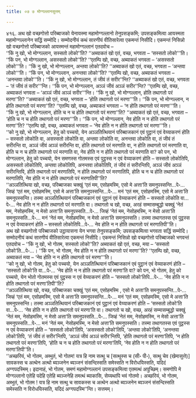 ```yaml
---
title: ०७ ७ मोग्गल्लानसुत्तम्

---
```


४१६. अथ खो वच्छगोत्तो परिब्बाजको येनायस्मा महामोग्गल्लानो तेनुपसङ्कमि; उपसङ्कमित्वा आयस्मता महामोग्गल्लानेन सद्धिं सम्मोदि। सम्मोदनीयं कथं सारणीयं वीतिसारेत्वा एकमन्तं निसीदि। एकमन्तं निसिन्नो खो वच्छगोत्तो परिब्बाजको आयस्मन्तं महामोग्गल्लानं एतदवोच –  
‘‘किं नु खो, भो मोग्गल्लान, सस्सतो लोको’’ति? ‘‘अब्याकतं खो एतं, वच्छ, भगवता – ‘सस्सतो लोको’’’ति। ‘‘किं पन, भो मोग्गल्लान, असस्सतो लोको’’ति? ‘‘एतम्पि खो, वच्छ, अब्याकतं भगवता – ‘असस्सतो लोको’’’ति। ‘‘किं नु खो, भो मोग्गल्लान, अन्तवा लोको’’ति? ‘‘अब्याकतं खो एतं, वच्छ, भगवता – ‘अन्तवा लोको’’’ति। ‘‘किं पन, भो मोग्गल्लान, अनन्तवा लोको’’ति? ‘‘एतम्पि खो, वच्छ, अब्याकतं भगवता – ‘अनन्तवा लोको’’’ति। ‘‘किं नु खो, भो मोग्गल्लान, तं जीवं तं सरीर’’न्ति? ‘‘अब्याकतं खो एतं, वच्छ, भगवता – ‘तं जीवं तं सरीर’’’न्ति। ‘‘किं पन, भो मोग्गल्लान, अञ्ञं जीवं अञ्ञं सरीर’’न्ति? ‘‘एतम्पि खो, वच्छ, अब्याकतं भगवता – ‘अञ्ञं जीवं अञ्ञं सरीर’’’न्ति। ‘‘किं नु खो, भो मोग्गल्लान, होति तथागतो परं मरणा’’ति? ‘‘अब्याकतं खो एतं, वच्छ, भगवता – ‘होति तथागतो परं मरणा’’’ति। ‘‘किं पन, भो मोग्गल्लान, न होति तथागतो परं मरणा’’ति? ‘‘एतम्पि खो, वच्छ, अब्याकतं भगवता – ‘न होति तथागतो परं मरणा’’’ति। ‘‘किं नु खो, भो मोग्गल्लान, होति च न च होति तथागतो परं मरणा’’ति? ‘‘अब्याकतं खो एतं, वच्छ, भगवता – ‘होति च न च होति तथागतो परं मरणा’’’ति। ‘‘किं पन, भो मोग्गल्लान, नेव होति न न होति तथागतो परं मरणा’’ति? ‘‘एतम्पि खो, वच्छ, अब्याकतं भगवता – ‘नेव होति न न होति तथागतो परं मरणा’’’ति।  
‘‘को नु खो, भो मोग्गल्लान, हेतु को पच्चयो, येन अञ्ञतित्थियानं परिब्बाजकानं एवं पुट्ठानं एवं वेय्याकरणं होति – सस्सतो लोकोति वा, असस्सतो लोकोति वा, अन्तवा लोकोति वा, अनन्तवा लोकोति वा, तं जीवं तं सरीरन्ति वा, अञ्ञं जीवं अञ्ञं सरीरन्ति वा, होति तथागतो परं मरणाति वा, न होति तथागतो परं मरणाति वा, होति च न च होति तथागतो परं मरणाति वा, नेव होति न न होति तथागतो परं मरणाति वा? को पन, भो मोग्गल्लान, हेतु को पच्चयो, येन समणस्स गोतमस्स एवं पुट्ठस्स न एवं वेय्याकरणं होति – सस्सतो लोकोतिपि, असस्सतो लोकोतिपि, अन्तवा लोकोतिपि, अनन्तवा लोकोतिपि, तं जीवं तं सरीरन्तिपि, अञ्ञं जीवं अञ्ञं सरीरन्तिपि, होति तथागतो परं मरणातिपि, न होति तथागतो परं मरणातिपि, होति च न च होति तथागतो परं मरणातिपि, नेव होति न न होति तथागतो परं मरणातिपी’’ति?  
‘‘अञ्ञतित्थिया खो, वच्छ, परिब्बाजका चक्खुं ‘एतं मम, एसोहमस्मि, एसो मे अत्ता’ति समनुपस्सन्ति…पे॰… जिव्हं ‘एतं मम, एसोहमस्मि, एसो मे अत्ता’ति समनुपस्सन्ति…पे॰… मनं ‘एतं मम, एसोहमस्मि, एसो मे अत्ता’ति समनुपस्सन्ति। तस्मा अञ्ञतित्थियानं परिब्बाजकानं एवं पुट्ठानं एवं वेय्याकरणं होति – सस्सतो लोकोति वा…पे॰… नेव होति न न होति तथागतो परं मरणाति वा। तथागतो च खो, वच्छ, अरहं सम्मासम्बुद्धो चक्खुं ‘नेतं मम, नेसोहमस्मि, न मेसो अत्ता’ति समनुपस्सति…पे॰… जिव्हं ‘नेतं मम, नेसोहमस्मि, न मेसो अत्ता’ति समनुपस्सति…पे॰… मनं ‘नेतं मम, नेसोहमस्मि, न मेसो अत्ता’ति समनुपस्सति। तस्मा तथागतस्स एवं पुट्ठस्स न एवं वेय्याकरणं होति – सस्सतो लोकोतिपि…पे॰… नेव होति न न होति तथागतो परं मरणातिपी’’ति।  
अथ खो वच्छगोत्तो परिब्बाजको उट्ठायासना येन भगवा तेनुपसङ्कमि; उपसङ्कमित्वा भगवता सद्धिं सम्मोदि। सम्मोदनीयं कथं सारणीयं वीतिसारेत्वा एकमन्तं निसीदि। एकमन्तं निसिन्नो खो वच्छगोत्तो परिब्बाजको भगवन्तं एतदवोच – ‘‘किं नु खो, भो गोतम, सस्सतो लोको’’ति? अब्याकतं खो एतं, वच्छ, मया – ‘सस्सतो लोको’ति…पे॰…। ‘‘किं पन, भो गोतम, नेव होति न न होति तथागतो परं मरणा’’ति? ‘‘एतम्पि खो, वच्छ, अब्याकतं मया – ‘नेव होति न न होति तथागतो परं मरणा’’’ति।  
‘‘को नु खो, भो गोतम, हेतु को पच्चयो, येन अञ्ञतित्थियानं परिब्बाजकानं एवं पुट्ठानं एवं वेय्याकरणं होति – ‘सस्सतो लोको’ति वा…पे॰… ‘नेव होति न न होति तथागतो परं मरणा’ति वा? को पन, भो गोतम, हेतु को पच्चयो, येन भोतो गोतमस्स एवं पुट्ठस्स न एवं वेय्याकरणं होति – ‘सस्सतो लोको’तिपि…पे॰… ‘नेव होति न न होति तथागतो परं मरणा’तिपी’’ति?  
‘‘अञ्ञतित्थिया खो, वच्छ, परिब्बाजका चक्खुं ‘एतं मम, एसोहमस्मि , एसो मे अत्ता’ति समनुपस्सन्ति…पे॰… जिव्हं ‘एतं मम, एसोहमस्मि, एसो मे अत्ता’ति समनुपस्सन्ति…पे॰… मनं ‘एतं मम, एसोहमस्मि, एसो मे अत्ता’ति समनुपस्सन्ति। तस्मा अञ्ञतित्थियानं परिब्बाजकानं एवं पुट्ठानं एवं वेय्याकरणं होति – ‘सस्सतो लोको’ति वा…पे॰… ‘नेव होति न न होति तथागतो परं मरणा’ति वा। तथागतो च खो, वच्छ, अरहं सम्मासम्बुद्धो चक्खुं ‘नेतं मम, नेसोहमस्मि, न मेसो अत्ता’ति समनुपस्सति…पे॰… जिव्हं ‘नेतं मम, नेसोहमस्मि, न मेसो अत्ता’ति समनुपस्सति…पे॰… मनं ‘नेतं मम, नेसोहमस्मि, न मेसो अत्ता’ति समनुपस्सति। तस्मा तथागतस्स एवं पुट्ठस्स न एवं वेय्याकरणं होति – ‘सस्सतो लोको’तिपि, ‘असस्सतो लोको’तिपि, ‘अन्तवा लोको’तिपि, ‘अनन्तवा लोको’तिपि, ‘तं जीवं तं सरीर’न्तिपि, ‘अञ्ञं जीवं अञ्ञं सरीर’न्तिपि, ‘होति तथागतो परं मरणा’तिपि, ‘न होति तथागतो परं मरणा’तिपि, ‘होति च न च होति तथागतो परं मरणा’तिपि, ‘नेव होति न न होति तथागतो परं मरणा’तिपी’’ति।  
‘‘अच्छरियं, भो गोतम, अब्भुतं, भो गोतम! यत्र हि नाम सत्थु च [सत्थुस्स च (सी॰ पी॰), सत्थु चेव (खेमासुत्ते)] सावकस्स च अत्थेन अत्थो ब्यञ्जनेन ब्यञ्जनं संसन्दिस्सति समेस्सति न विरोधयिस्सति, यदिदं अग्गपदस्मिम्। इदानाहं, भो गोतम, समणं महामोग्गल्लानं उपसङ्कमित्वा एतमत्थं अपुच्छिम्। समणोपि मे मोग्गल्लानो एतेहि पदेहि एतेहि ब्यञ्जनेहि तमत्थं ब्याकासि, सेय्यथापि भवं गोतमो। अच्छरियं, भो गोतम, अब्भुतं, भो गोतम ! यत्र हि नाम सत्थु च सावकस्स च अत्थेन अत्थो ब्यञ्जनेन ब्यञ्जनं संसन्दिस्सति समेस्सति न विरोधयिस्सति, यदिदं अग्गपदस्मि’’न्ति। सत्तमम्।  

